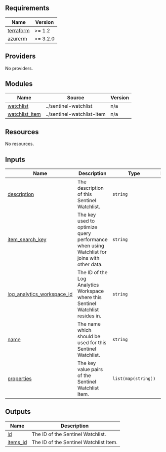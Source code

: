 <!-- BEGIN_TF_DOCS -->
## Requirements

| Name | Version |
|------|---------|
| <a name="requirement_terraform"></a> [terraform](#requirement\_terraform) | >= 1.2 |
| <a name="requirement_azurerm"></a> [azurerm](#requirement\_azurerm) | >= 3.2.0 |

## Providers

No providers.

## Modules

| Name | Source | Version |
|------|--------|---------|
| <a name="module_watchlist"></a> [watchlist](#module\_watchlist) | ../sentinel-watchlist | n/a |
| <a name="module_watchlist_item"></a> [watchlist\_item](#module\_watchlist\_item) | ../sentinel-watchlist-item | n/a |

## Resources

No resources.

## Inputs

| Name | Description | Type | Default | Required |
|------|-------------|------|---------|:--------:|
| <a name="input_description"></a> [description](#input\_description) | The description of this Sentinel Watchlist. | `string` | `null` | no |
| <a name="input_item_search_key"></a> [item\_search\_key](#input\_item\_search\_key) | The key used to optimize query performance when using Watchlist for joins with other data. | `string` | n/a | yes |
| <a name="input_log_analytics_workspace_id"></a> [log\_analytics\_workspace\_id](#input\_log\_analytics\_workspace\_id) | The ID of the Log Analytics Workspace where this Sentinel Watchlist resides in. | `string` | n/a | yes |
| <a name="input_name"></a> [name](#input\_name) | The name which should be used for this Sentinel Watchlist. | `string` | n/a | yes |
| <a name="input_properties"></a> [properties](#input\_properties) | The key value pairs of the Sentinel Watchlist Item. | `list(map(string))` | `[]` | no |

## Outputs

| Name | Description |
|------|-------------|
| <a name="output_id"></a> [id](#output\_id) | The ID of the Sentinel Watchlist. |
| <a name="output_items_id"></a> [items\_id](#output\_items\_id) | The ID of the Sentinel Watchlist Item. |
<!-- END_TF_DOCS -->
